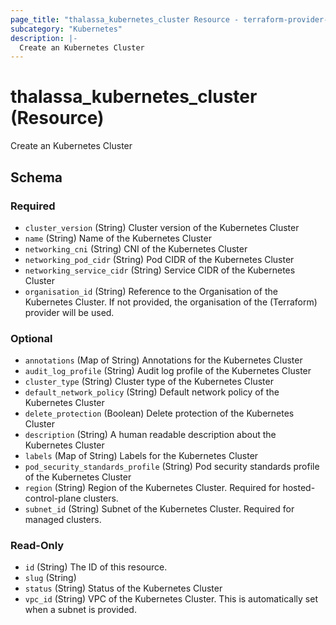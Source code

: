 ```yaml
---
page_title: "thalassa_kubernetes_cluster Resource - terraform-provider-thalassa"
subcategory: "Kubernetes"
description: |-
  Create an Kubernetes Cluster
---
```


# thalassa_kubernetes_cluster (Resource)

Create an Kubernetes Cluster


<!-- schema generated by tfplugindocs -->
## Schema

### Required

- `cluster_version` (String) Cluster version of the Kubernetes Cluster
- `name` (String) Name of the Kubernetes Cluster
- `networking_cni` (String) CNI of the Kubernetes Cluster
- `networking_pod_cidr` (String) Pod CIDR of the Kubernetes Cluster
- `networking_service_cidr` (String) Service CIDR of the Kubernetes Cluster
- `organisation_id` (String) Reference to the Organisation of the Kubernetes Cluster. If not provided, the organisation of the (Terraform) provider will be used.

### Optional

- `annotations` (Map of String) Annotations for the Kubernetes Cluster
- `audit_log_profile` (String) Audit log profile of the Kubernetes Cluster
- `cluster_type` (String) Cluster type of the Kubernetes Cluster
- `default_network_policy` (String) Default network policy of the Kubernetes Cluster
- `delete_protection` (Boolean) Delete protection of the Kubernetes Cluster
- `description` (String) A human readable description about the Kubernetes Cluster
- `labels` (Map of String) Labels for the Kubernetes Cluster
- `pod_security_standards_profile` (String) Pod security standards profile of the Kubernetes Cluster
- `region` (String) Region of the Kubernetes Cluster. Required for hosted-control-plane clusters.
- `subnet_id` (String) Subnet of the Kubernetes Cluster. Required for managed clusters.

### Read-Only

- `id` (String) The ID of this resource.
- `slug` (String)
- `status` (String) Status of the Kubernetes Cluster
- `vpc_id` (String) VPC of the Kubernetes Cluster. This is automatically set when a subnet is provided.


